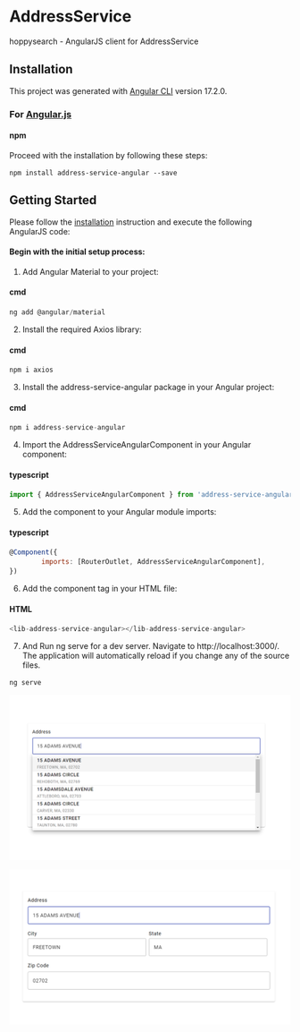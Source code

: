 # AddressService

hoppysearch - AngularJS client for AddressService

## Installation

This project was generated with [Angular CLI](https://angular.io/cli) version 17.2.0.
### For [Angular.js](https://angular.io/cli)

#### npm    
Proceed with the installation by following these steps:

```shell    
npm install address-service-angular --save
```

## Getting Started

Please follow the [installation](#installation) instruction and execute the following AngularJS code:

#### Begin with the initial setup process:

1. Add Angular Material to your project:

#### cmd 

```javascript
ng add @angular/material
```

2. Install the required Axios library:

#### cmd 

```javascript
npm i axios
```

3. Install the address-service-angular package in your Angular project:

#### cmd 

```javascript
npm i address-service-angular
```

4. Import the AddressServiceAngularComponent in your Angular component:

#### typescript

```javascript
import { AddressServiceAngularComponent } from 'address-service-angular';
```

5. Add the component to your Angular module imports:

#### typescript

```javascript
@Component({
        imports: [RouterOutlet, AddressServiceAngularComponent],
})
```

6. Add the component tag in your HTML file:

#### HTML

```javascript
<lib-address-service-angular></lib-address-service-angular>
```

7. And Run ng serve for a dev server. Navigate to http://localhost:3000/. The application will automatically reload if you change any of the source files.

```javascript
ng serve
```
![alt text](projects/address-service-angular/src/lib/image/Capture1.PNG)

![alt text](projects/address-service-angular/src/lib/image/Capture2.PNG)